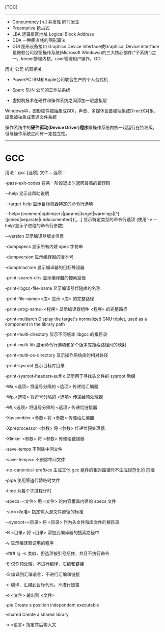 [TOC]



---

-   Concurrency [n.] 并发性 同时发生
-   Preemptive 抢占式
-   LBA 逻辑扇区地址 Logical Block Address
-   DDA 一种画直线的图形算法
-   GDI 图形设备接口 Graphics Device Interface或Graphical Device Interface 是微软公司视窗操作系统(Microsoft Windows)的三大核心部件(“子系统”)之一。kernel管理内核，user管理用户操作，GDI




历史 公司 机器相关


-   PowerPC  IBM和Apple公司联合生产的个人台式机
-   Sparc  SUN 公司的工作站系统









-   虚拟机技术在硬件和操作系统之间添加一层虚拟层




Windows中，图形硬件被抽象成GDI，声音、多媒体设备被抽象成DirectX对象，硬盘被抽象成普通文件系统

操作系统中的**硬件驱动(Device Driver)程序**跟操作系统内核一起运行在特权级，但与操作系统之间有一定独立性。









---

# GCC

用法：gcc [选项] 文件...
选项：

-pass-exit-codes         在某一阶段退出时返回最高的错误码

--help                   显示此帮助说明

--target-help            显示目标机器特定的命令行选项

--help={common|optimizers|params|target|warnings|[^]{joined|separate|undocumented}}[,...]
  显示特定类型的命令行选项
  (使用‘-v --help’显示子进程的命令行参数)

--version                显示编译器版本信息

-dumpspecs               显示所有内建 spec 字符串

-dumpversion             显示编译器的版本号

-dumpmachine             显示编译器的目标处理器

-print-search-dirs       显示编译器的搜索路径

-print-libgcc-file-name  显示编译器伴随库的名称

-print-file-name=<库>    显示 <库> 的完整路径

-print-prog-name=<程序>  显示编译器组件 <程序> 的完整路径

-print-multiarch         Display the target's normalized GNU triplet, used as a component in the library path

-print-multi-directory   显示不同版本 libgcc 的根目录

-print-multi-lib         显示命令行选项和多个版本库搜索路径间的映射

-print-multi-os-directory 显示操作系统库的相对路径

-print-sysroot           显示目标库目录

-print-sysroot-headers-suffix 显示用于寻找头文件的 sysroot 后缀

-Wa,<选项>               将逗号分隔的 <选项> 传递给汇编器

-Wp,<选项>               将逗号分隔的 <选项> 传递给预处理器

-Wl,<选项>               将逗号分隔的 <选项> 传递给链接器

-Xassembler <参数>       将 <参数> 传递给汇编器

-Xpreprocessor <参数>    将 <参数> 传递给预处理器

-Xlinker <参数>          将 <参数> 传递给链接器

-save-temps              不删除中间文件

-save-temps=<arg>        不删除中间文件

-no-canonical-prefixes   生成其他 gcc 组件的相对路径时不生成规范化的
前缀

-pipe                    使用管道代替临时文件

-time                    为每个子进程计时

-specs=<文件>            用 <文件> 的内容覆盖内建的 specs 文件

-std=<标准>              指定输入源文件遵循的标准

--sysroot=<目录>         将 <目录> 作为头文件和库文件的根目录

-B <目录>                将 <目录> 添加到编译器的搜索路径中

-v                       显示编译器调用的程序

-###                     与 -v 类似，但选项被引号括住，并且不执行命令

-E                       仅作预处理，不进行编译、汇编和链接

-S                       编译到汇编语言，不进行汇编和链接

-c                       编译、汇编到目标代码，不进行链接

-o <文件>                输出到 <文件>

-pie                     Create a position independent executable

-shared                  Create a shared library

-x <语言>                指定其后输入文